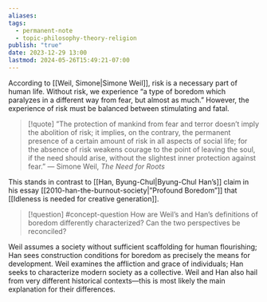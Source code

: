 ```yaml
---
aliases: 
tags:
  - permanent-note
  - topic-philosophy-theory-religion
publish: "true"
date: 2023-12-29 13:00
lastmod: 2024-05-26T15:49:21-07:00
---
```

According to [[Weil, Simone|Simone Weil]], risk is a necessary part of human life. Without risk, we experience “a type of boredom which paralyzes in a different way from fear, but almost as much.” However, the experience of risk must be balanced between stimulating and fatal.

>[!quote]
>”The protection of mankind from fear and terror doesn’t imply the abolition of risk; it implies, on the contrary, the permanent presence of a certain amount of risk in all aspects of social life; for the absence of risk weakens courage to the point of leaving the soul, if the need should arise, without the slightest inner protection against fear.” — Simone Weil, *The Need for Roots*

This stands in contrast to [[Han, Byung-Chul|Byung-Chul Han’s]] claim in his essay [[2010-han-the-burnout-society|”Profound Boredom”]] that [[Idleness is needed for creative generation]]. 

>[!question] #concept-question 
>How are Weil’s and Han’s definitions of boredom differently characterized? Can the two perspectives be reconciled?

Weil assumes a society without sufficient scaffolding for human flourishing; Han sees construction conditions for boredom as precisely the means for development. Weil examines the affliction and grace of individuals; Han seeks to characterize modern society as a collective. Weil and Han also hail from very different historical contexts—this is most likely the main explanation for their differences.